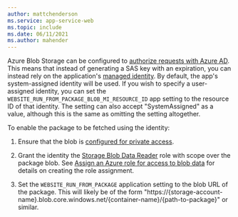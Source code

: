 ```yaml
---
author: mattchenderson
ms.service: app-service-web
ms.topic: include
ms.date: 06/11/2021
ms.author: mahender
---
```


Azure Blob Storage can be configured to [authorize requests with Azure AD](../articles/storage/common/storage-auth-aad.md?toc=/azure/storage/blobs/toc.json). This means that instead of generating a SAS key with an expiration, you can instead rely on the application's [managed identity](../articles/app-service/overview-managed-identity.md). By default, the app's system-assigned identity will be used. If you wish to specify a user-assigned identity, you can set the `WEBSITE_RUN_FROM_PACKAGE_BLOB_MI_RESOURCE_ID` app setting to the resource ID of that identity. The setting can also accept "SystemAssigned" as a value, although this is the same as omitting the setting altogether.

To enable the package to be fetched using the identity:

1. Ensure that the blob is [configured for private access](../articles/storage/blobs/anonymous-read-access-configure.md#set-the-public-access-level-for-a-container).

1. Grant the identity the [Storage Blob Data Reader](../articles/role-based-access-control/built-in-roles.md#storage-blob-data-reader) role with scope over the package blob. See [Assign an Azure role for access to blob data](../articles/storage/blobs/assign-azure-role-data-access.md) for details on creating the role assignment.

1. Set the `WEBSITE_RUN_FROM_PACKAGE` application setting to the blob URL of the package. This will likely be of the form "https://{storage-account-name}.blob.core.windows.net/{container-name}/{path-to-package}" or similar.
